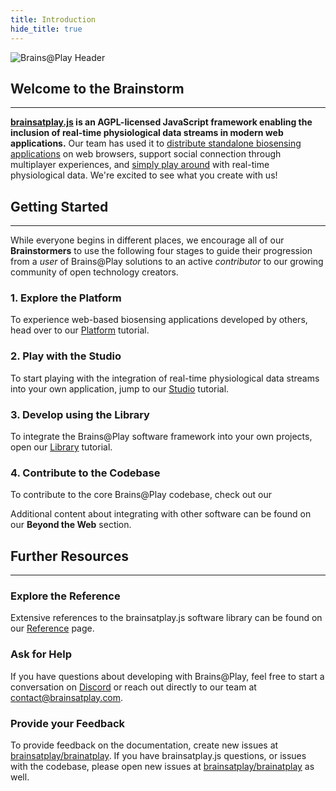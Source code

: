 ```yaml
---
title: Introduction
hide_title: true
---
```


![Brains@Play Header](../static/img/header.png)

## Welcome to the Brainstorm
---

**[brainsatplay.js](https://github.com/brainsatplay/brainsatplay) is an AGPL-licensed JavaScript framework enabling the inclusion of real-time physiological data streams in modern web applications.** Our team has used it to [distribute standalone biosensing applications](https://app.brainsatplay.com) on web browsers, support social connection through multiplayer experiences, and [simply play around](https://app.brainsatplay.com/#studio) with real-time physiological data. We're excited to see what you create with us!

## Getting Started
---

While everyone begins in different places, we encourage all of our **Brainstormers** to use the following four stages to guide their progression from a *user* of Brains@Play solutions to an active *contributor* to our growing community of open technology creators.

### 1. Explore the Platform
To experience web-based biosensing applications developed by others, head over to our [Platform](./platform/01-using-the-platform) tutorial.


### 2. Play with the Studio
To start playing with the integration of real-time physiological data streams into your own application, jump to our [Studio](./studio/01-using-the-studio) tutorial.

### 3. Develop using the Library
To integrate the Brains@Play software framework into your own projects, open our [Library](./library/01-using-the-library) tutorial.

### 4. Contribute to the Codebase
To contribute to the core Brains@Play codebase, check out our 

Additional content about integrating with other software can be found on our **Beyond the Web** section.

## Further Resources
---

### Explore the Reference
Extensive references to the brainsatplay.js software library can be found on our [Reference](./reference) page.

### Ask for Help
If you have questions about developing with Brains@Play, feel free to start a conversation on [Discord](https://discord.gg/tQ8P79tw8j) or reach out directly to our team at [contact@brainsatplay.com](mailto:contact@brainsatplay.com).

### Provide your Feedback
To provide feedback on the documentation, create new issues at [brainsatplay/brainatplay](https://github.com/brainsatplay/brainsatplay). If you have brainsatplay.js questions, or issues with the codebase, please open new issues at [brainsatplay/brainatplay](https://github.com/brainsatplay/brainsatplay) as well.